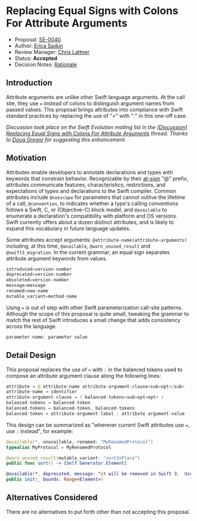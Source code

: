 # Replacing Equal Signs with Colons For Attribute Arguments

* Proposal: [SE-0040](https://github.com/apple/swift-evolution/blob/master/proposals/0040-attributecolons.md)
* Author: [Erica Sadun](http://github.com/erica)
* Review Manager: [Chris Lattner](https://github.com/lattner)
* Status: **Accepted**
* Decision Notes: [Rationale](https://lists.swift.org/pipermail/swift-evolution/Week-of-Mon-20160307/012100.html)

## Introduction

Attribute arguments are unlike other Swift language arguments. At the call site, they use `=` instead of colons
to distinguish argument names from passed values. This proposal brings attributes into compliance with Swift 
standard practices by replacing the use of "=" with ":" in this one-off case.

*Discussion took place on the Swift Evolution mailing list in the [\[Discussion\] Replacing Equal Signs with Colons For Attribute Arguments](https://lists.swift.org/pipermail/swift-evolution/Week-of-Mon-20160215/010448.html) thread. Thanks to [Doug Gregor](https://github.com/DougGregor) for suggesting this enhancement.*

## Motivation

Attributes enable developers to annotate declarations and types with keywords that constrain behavior. 
Recognizable by their [at-sign](http://foldoc.org/strudel) "@" prefix, attributes communicate features, 
characteristics, restrictions, and expectations of types and declarations to the Swift compiler. 
Common attributes include `@noescape` for parameters that cannot outlive the lifetime of a call, 
`@convention`, to indicates whether a type's calling conventions follows a Swift, C, or (Objective-C) block model, and 
`@available` to enumerate a declaration's compatibility with platform and OS versions. Swift currently
offers about a dozen distinct attributes, and is likely to expand this vocabulary in future language updates.

Some attributes accept arguments: `@attribute-name(attribute-arguments)` including, at this time,
`@available`, `@warn_unused_result` and `@swift3_migration`. In the current grammar, an equal sign separates attribute 
argument keywords from values.

```swift
introduced=version-number
deprecated=version-number
obsoleted=version-number
message=message
renamed=new-name
mutable_variant=method-name
```

Using `=` is out of step with other Swift parameterization call-site patterns.
Although the scope of this proposal is quite small, tweaking the grammar to match the 
rest of Swift introduces a small change that adds consistency across the language. 

```swift
parameter name: parameter value
```

## Detail Design 

This proposal replaces the use of `=` with `:` in the balanced tokens used to compose an attribute 
argument clause along the following lines:

```swift
attribute → @ attribute-name attribute-argument-clause<sub>opt</sub>
attribute-name → identifier
attribute-argument-clause → ( balanced-tokens<sub>opt<opt> )
balanced-tokens → balanced-token
balanced-tokens → balanced-token, balanced-tokens
balanced-token → attribute-argument-label : attribute argument-value
```

This design can be summarized as "wherever current Swift attributes use `=`, use `:` instead", for example:

```swift
@available(*, unavailable, renamed: "MyRenamedProtocol")
typealias MyProtocol = MyRenamedProtocol

@warn_unused_result(mutable_variant: "sortInPlace")
public func sort() -> [Self.Generator.Element]

@available(*, deprecated, message: "it will be removed in Swift 3.  Use the 'generate()' method on the collection.")
public init(_ bounds: Range<Element>)
```

## Alternatives Considered

There are no alternatives to put forth other than not accepting this proposal.

